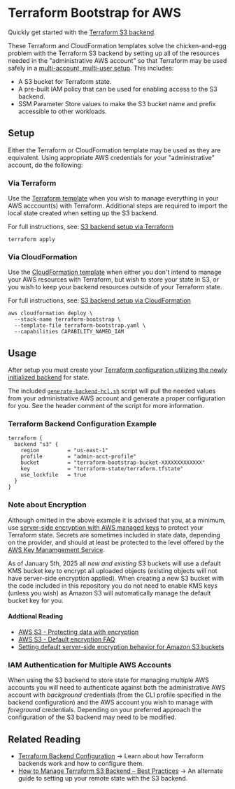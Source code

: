 # Terraform Bootstrap for AWS

Quickly get started with the [Terraform S3 backend](https://developer.hashicorp.com/terraform/language/backend/s3).

These Terraform and CloudFormation templates solve the chicken-and-egg problem with the Terraform S3 backend by setting up all of the resources needed in the "administrative AWS account" so that Terraform may be used safely in a [multi-account, multi-user setup](https://developer.hashicorp.com/terraform/language/settings/backends/s3#multi-account-aws-architecture). This includes:

- A S3 bucket for Terraform state.
- A pre-built IAM policy that can be used for enabling access to the S3 backend.
- SSM Parameter Store values to make the S3 bucket name and prefix accessible to other workloads.

## Setup

Either the Terraform or CloudFormation template may be used as they are equivalent. Using appropriate AWS credentials for your "administrative" account, do the following:

### Via Terraform

Use the [Terraform template](terraform-bootstrap.tf) when you wish to manage everything in your AWS acccount(s) with Terraform. Additional steps are required to import the local state created when setting up the S3 backend.

For full instructions, see: [S3 backend setup via Terraform](docs/Setup-Via-Terraform.md)

```shell
terraform apply
```

### Via CloudFormation

Use the [CloudFormation template](terraform-bootstrap.yaml) when either you don't intend to manage your AWS resources with Terraform, but wish to store your state in S3, or you wish to keep your backend resources outside of your Terraform state.

For full instructions, see: [S3 backend setup via CloudFormation](docs/Setup-Via-CloudFormation.md)

```
aws cloudformation deploy \
  --stack-name terraform-bootstrap \
  --template-file terraform-bootstrap.yaml \
  --capabilities CAPABILITY_NAMED_IAM
```

## Usage

After setup you must create your [Terraform configuration utilizing the newly initialized backend](https://developer.hashicorp.com/terraform/language/settings/backends/s3#configuration) for state.

The included [`generate-backend-hcl.sh`](generate-backend-hcl.sh) script will pull the needed values from your administrative AWS account and generate a proper configuration for you. See the header comment of the script for more information.

### Terraform Backend Configuration Example

```hcl
terraform {
  backend "s3" {
    region         = "us-east-1"
    profile        = "admin-acct-profile"
    bucket         = "terraform-bootstrap-bucket-XXXXXXXXXXXXX"
    key            = "terraform-state/terraform.tfstate"
    use_lockfile   = true
  }
}
```

### Note about Encryption

Although omitted in the above example it is advised that you, at a minimum, use [server-side encryption with AWS managed keys](https://docs.aws.amazon.com/AmazonS3/latest/userguide/UsingServerSideEncryption.html) to protect your Terraform state. Secrets are sometimes included in state data, depending on the provider, and should at least be protected to the level offered by the [AWS Key Manamgement Service](https://docs.aws.amazon.com/kms/latest/developerguide/data-protection.html).

As of January 5th, 2025 all *new and existing* S3 buckets will use a default KMS bucket key to encrypt all uploaded objects (existing objects will not have server-side encryption applied). When creating a new S3 bucket with the code included in this repository you do not need to enable KMS keys (unless you wish) as Amazon S3 will automatically manage the default bucket key for you.

#### Addtional Reading

- [AWS S3 - Protecting data with encryption](https://docs.aws.amazon.com/AmazonS3/latest/userguide/UsingEncryption.html)
- [AWS S3 - Default encryption FAQ](https://docs.aws.amazon.com/AmazonS3/latest/userguide/default-encryption-faq.html)
- [Setting default server-side encryption behavior for Amazon S3 buckets](https://docs.aws.amazon.com/AmazonS3/latest/userguide/bucket-encryption.html)

### IAM Authentication for Multiple AWS Accounts

When using the S3 backend to store state for managing multiple AWS accounts you will need to authenticate against both the administrative AWS account with *background* credentials (from the CLI profile specified in the backend configuration) and the AWS account you wish to manage with *foreground* credentials. Depending on your preferred approach the configuration of the S3 backend may need to be modified.

## Related Reading

- [Terraform Backend Configuration](https://developer.hashicorp.com/terraform/language/backend) → Learn about how Terraform backends work and how to configure them.
- [How to Manage Terraform S3 Backend – Best Practices](https://spacelift.io/blog/terraform-s3-backend) → An alternate guide to setting up your remote state with the S3 backend.
